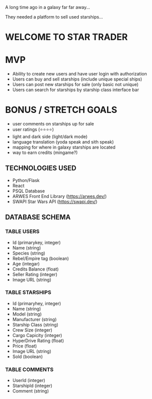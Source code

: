 A long time ago in a galaxy far far away...

They needed a platform to sell used starships...

# WELCOME TO STAR TRADER 

# MVP
- Ability to create new users and have user login with authorization
- Users can buy and sell starships (include unique special ships)
- Users can post new starships for sale (only basic not unique)
- Users can search for starships by starship class interface bar

# BONUS / STRETCH GOALS
- user comments on starships up for sale
- user ratings (⭐️⭐️⭐️⭐️)
- light and dark side (light/dark mode)
- language translation (yoda speak and sith speak)
- mapping for where in galaxy starships are located
- way to earn credits (mingame?)


## TECHNOLOGIES USED
- Python/Flask
- React
- PSQL Database
- ARWES Front End Library (https://arwes.dev/)
- SWAPI Star Wars API (https://swapi.dev/)


## DATABASE SCHEMA

### TABLE USERS
- Id (primarykey, integer)
- Name (string)
- Species (string)
- Rebel/Empire tag (boolean)
- Age (integar)
- Credits Balance (float)
- Seller Rating (integer)
- Image URL (string)

### TABLE STARSHIPS
- Id (primaryhey, integer)
- Name (string)
- Model (string)
- Manufacturer (string)
- Starship Class (string)
- Crew Size (integer)
- Cargo Capicity (integer)
- HyperDrive Rating (float)
- Price (float)
- Image URL (string)
- Sold (boolean)

### TABLE COMMENTS
- UserId (integer)
- StarshipId (integer)
- Comment (string)



